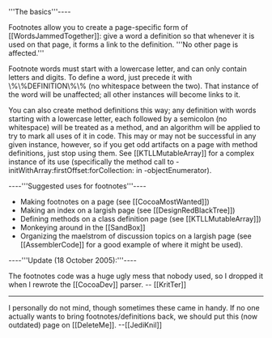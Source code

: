 '''The basics'''----

Footnotes allow you to create a page-specific form of [[WordsJammedTogether]]: give a word a definition so that whenever it is used on that page, it forms a link to the definition. '''No other page is affected.'''

Footnote words must start with a lowercase letter, and can only contain letters and digits. To define a word, just precede it with \\%\\%DEFINITION\\%\\% (no whitespace between the two). That instance of the word will be unaffected; all other instances will become links to it.

You can also create method definitions this way; any definition with words starting with a lowercase letter, each followed by a semicolon (no whitespace) will be treated as a method, and an algorithm will be applied to try to mark all uses of it in code. This may or may not be successful in any given instance, however, so if you get odd artifacts on a page with method definitions, just stop using them. See [[KTLLMutableArray]] for a complex instance of its use (specifically the method call to -initWithArray:firstOffset:forCollection: in -objectEnumerator).

----'''Suggested uses for footnotes'''----

* Making footnotes on a page (see [[CocoaMostWanted]])
* Making an index on a largish page (see [[DesignRedBlackTree]])
* Defining methods on a class definition page (see [[KTLLMutableArray]])
* Monkeying around in the [[SandBox]]
* Organizing the maelstrom of discussion topics on a largish page (see [[AssemblerCode]] for a good example of where it might be used).


----'''Update (18 October 2005):'''----

The footnotes code was a huge ugly mess that nobody used, so I dropped it when I rewrote the [[CocoaDev]] parser. -- [[KritTer]]

----
I personally do not mind, though sometimes these came in handy. If no one actually wants to bring footnotes/definitions back, we should put this (now outdated) page on [[DeleteMe]]. --[[JediKnil]]